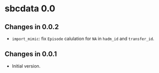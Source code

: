 # sbcdata 0.0

## Changes in 0.0.2

- `import_mimic`: fix `Episode` calulation for `NA` in
  `hadm_id` and `transfer_id`.

## Changes in 0.0.1

- Initial version.
